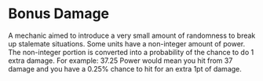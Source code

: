# Bonus Damage
A mechanic aimed to introduce a very small amount of randomness to break up stalemate situations.
Some units have a non-integer amount of power. The non-integer portion is converted into a probability of the chance to do 1 extra damage.
For example:
37.25 Power would mean
you hit from 37 damage
and
you have a 0.25% chance to hit for an extra 1pt of damage.
